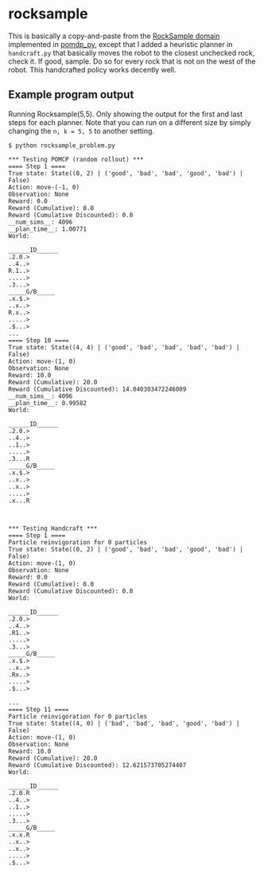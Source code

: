# rocksample

This is basically a copy-and-paste from the [RockSample
domain](https://github.com/h2r/pomdp-py/blob/master/pomdp_problems/rocksample/rocksample_problem.py) implemented in [pomdp_py](https://github.com/h2r/pomdp-py), except that I added
a heuristic planner in `handcraft.py` that basically moves the robot to the
closest unchecked rock, check it. If good, sample. Do so for every rock that is
not on the west of the robot. This handcrafted policy works decently well.

## Example program output

Running Rocksample(5,5). Only showing the output for the first and last steps
for each planner. Note that you can run on a different size by simply changing
the `n, k = 5, 5` to another setting.

```
$ python rocksample_problem.py

*** Testing POMCP (random rollout) ***
==== Step 1 ====
True state: State((0, 2) | ('good', 'bad', 'bad', 'good', 'bad') | False)
Action: move-(-1, 0)
Observation: None
Reward: 0.0
Reward (Cumulative): 0.0
Reward (Cumulative Discounted): 0.0
__num_sims__: 4096
__plan_time__: 1.00771
World:

______ID______
.2.0.>
..4..>
R.1..>
.....>
.3...>
_____G/B_____
.x.$.>
..x..>
R.x..>
.....>
.$...>
...
==== Step 10 ====
True state: State((4, 4) | ('good', 'bad', 'bad', 'bad', 'bad') | False)
Action: move-(1, 0)
Observation: None
Reward: 10.0
Reward (Cumulative): 20.0
Reward (Cumulative Discounted): 14.040303472246089  
__num_sims__: 4096
__plan_time__: 0.99582
World:

______ID______
.2.0.>
..4..>
..1..>
.....>
.3...R
_____G/B_____
.x.$.>
..x..>
..x..>
.....>
.x...R



*** Testing Handcraft ***
==== Step 1 ====
Particle reinvigoration for 0 particles
True state: State((0, 2) | ('good', 'bad', 'bad', 'good', 'bad') | False)
Action: move-(1, 0)
Observation: None
Reward: 0.0
Reward (Cumulative): 0.0
Reward (Cumulative Discounted): 0.0
World:

______ID______
.2.0.>
..4..>
.R1..>
.....>
.3...>
_____G/B_____
.x.$.>
..x..>
.Rx..>
.....>
.$...>

...
==== Step 11 ====
Particle reinvigoration for 0 particles
True state: State((4, 0) | ('bad', 'bad', 'bad', 'good', 'bad') | False)
Action: move-(1, 0)
Observation: None
Reward: 10.0
Reward (Cumulative): 20.0
Reward (Cumulative Discounted): 12.621573705274407  
World:

______ID______
.2.0.R
..4..>
..1..>
.....>
.3...>
_____G/B_____
.x.x.R
..x..>
..x..>
.....>
.$...>

```
